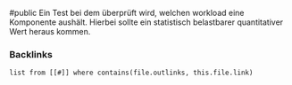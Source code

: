 #public
Ein Test bei dem überprüft wird, welchen workload eine Komponente aushält. Hierbei sollte ein statistisch belastbarer quantitativer Wert heraus kommen.

### Backlinks
```dataview 
list from [[#]] where contains(file.outlinks, this.file.link)
```

